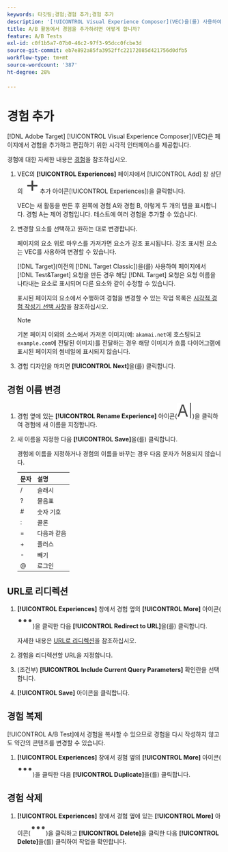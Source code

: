 ```yaml
---
keywords: 타깃팅;경험;경험 추가;경험 추가
description: '[!UICONTROL Visual Experience Composer]​(VEC)을(를) 사용하여 활동에 경험을 추가합니다.'
title: A/B 활동에서 경험을 추가하려면 어떻게 합니까?
feature: A/B Tests
exl-id: c0f1b5a7-07b0-46c2-97f3-95dcc0fcbe3d
source-git-commit: eb7e892a85fa3952ffc22172085d421756d0dfb5
workflow-type: tm+mt
source-wordcount: '387'
ht-degree: 28%

---
```


# 경험 추가

[!DNL Adobe Target] [!UICONTROL Visual Experience Composer]&#x200B;(VEC)은 페이지에서 경험을 추가하고 편집하기 위한 시각적 인터페이스를 제공합니다.

경험에 대한 자세한 내용은 [경험](/help/main/c-experiences/experiences.md#concept_A2E10F6AFB3D4AEAB6951EE14688848D)을 참조하십시오.

1. VEC의 **[!UICONTROL Experiences]** 페이지에서 [!UICONTROL Add] 창 상단의 ![&#x200B; 아이콘(](/help/main/assets/icons/Add.svg)추가 아이콘[!UICONTROL Experiences])을 클릭합니다.

   VEC는 새 활동을 만든 후 왼쪽에 경험 A와 경험 B, 이렇게 두 개의 탭을 표시합니다. 경험 A는 제어 경험입니다. 테스트에 여러 경험을 추가할 수 있습니다.

1. 변경할 요소를 선택하고 원하는 대로 변경합니다.

   페이지의 요소 위로 마우스를 가져가면 요소가 강조 표시됩니다. 강조 표시된 요소는 VEC를 사용하여 변경할 수 있습니다.

   [!DNL Target]&#x200B;(이전의 [!DNL Target Classic])을(를) 사용하여 페이지에서 [!DNL Test&Target] 요청을 만든 경우 해당 [!DNL Target] 요청은 요청 이름을 나타내는 요소로 표시되며 다른 요소와 같이 수정할 수 있습니다.

   표시된 페이지의 요소에서 수행하여 경험을 변경할 수 있는 작업 목록은 [시각적 경험 작성기 선택 사항](/help/main/c-experiences/c-visual-experience-composer/viztarget-options.md)을 참조하십시오.

   >[!NOTE]
   >
   >기본 페이지 이외의 소스에서 가져온 이미지(예: `akamai.net`에 호스팅되고 `example.com`에 전달된 이미지)를 전달하는 경우 해당 이미지가 흐름 다이어그램에 표시된 페이지의 썸네일에 표시되지 않습니다.

1. 경험 디자인을 마치면 **[!UICONTROL Next]**&#x200B;을(를) 클릭합니다.

## 경험 이름 변경

1. 경험 옆에 있는 **[!UICONTROL Rename Experience]** 아이콘(![이름 바꾸기 아이콘](/help/main/assets/icons/Rename.svg))을 클릭하여 경험에 새 이름을 지정합니다.

2. 새 이름을 지정한 다음 **[!UICONTROL Save]**&#x200B;을(를) 클릭합니다.

   경험에 이름을 지정하거나 경험의 이름을 바꾸는 경우 다음 문자가 허용되지 않습니다.

   | 문자 | 설명 |
   |--- |--- |
   | / | 슬래시 |
   | ? | 물음표 |
   | # | 숫자 기호 |
   | : | 콜론 |
   | = | 다음과 같음 |
   | + | 플러스 |
   | - | 빼기 |
   | @ | 로그인 |

## URL로 리디렉션

1. **[!UICONTROL Experiences]** 창에서 경험 옆의 **[!UICONTROL More]** 아이콘(![추가 아이콘](/help/main/assets/icons/MoreSmall.svg))을 클릭한 다음 **[!UICONTROL Redirect to URL]**&#x200B;을(를) 클릭합니다.

   자세한 내용은 [URL로 리디렉션](/help/main/c-experiences/c-visual-experience-composer/redirect-offer.md)을 참조하십시오.

1. 경험을 리디렉션할 URL을 지정합니다.

1. (조건부) **[!UICONTROL Include Current Query Parameters]** 확인란을 선택합니다.

1. **[!UICONTROL Save]** 아이콘을 클릭합니다.

## 경험 복제

[!UICONTROL A/B Test]에서 경험을 복사할 수 있으므로 경험을 다시 작성하지 않고도 약간의 콘텐츠를 변경할 수 있습니다.

1. **[!UICONTROL Experiences]** 창에서 경험 옆의 **[!UICONTROL More]** 아이콘(![추가 아이콘](/help/main/assets/icons/MoreSmall.svg))을 클릭한 다음 **[!UICONTROL Duplicate]**&#x200B;을(를) 클릭합니다.

## 경험 삭제

1. **[!UICONTROL Experiences]** 창에서 경험 옆에 있는 **[!UICONTROL More]** 아이콘(![추가 아이콘](/help/main/assets/icons/MoreSmall.svg))을 클릭하고 **[!UICONTROL Delete]**&#x200B;을 클릭한 다음 **[!UICONTROL Delete]**&#x200B;을(를) 클릭하여 작업을 확인합니다.
